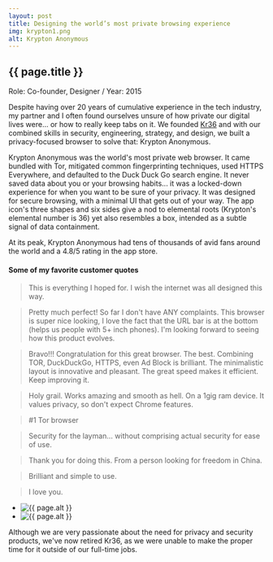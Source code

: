 ```yaml
---
layout: post
title: Designing the world’s most private browsing experience
img: krypton1.png
alt: Krypton Anonymous
---
```

<section>
  <h1>{{ page.title }}</h1>
  <p class="meta">Role: Co-founder, Designer <span class="lt">/</span> Year: 2015</p>
  <p>Despite having over 20 years of cumulative experience in the tech industry, my partner and I often found ourselves unsure of how private our digital lives were... or how to really keep tabs on it. We founded <a href="{{ site.url }}/kr36.html">Kr36</a> and with our combined skills in security, engineering, strategy, and design, we built a privacy-focused browser to solve that: Krypton Anonymous.</p>
  <p>Krypton Anonymous was the world's most private web browser. It came bundled with Tor, mitigated common fingerprinting techniques, used HTTPS Everywhere, and defaulted to the Duck Duck Go search engine. It never saved data about you or your browsing habits... it was a locked-down experience for when you want to be sure of your privacy. It was designed for secure browsing, with a minimal UI that gets out of your way. The app icon's three shapes and six sides give a nod to elemental roots (Krypton's elemental number is 36) yet also resembles a box, intended as a subtle signal of data containment.</p>
  
  <p>At its peak, Krypton Anonymous had tens of thousands of avid fans around the world and a 4.8/5 rating in the app store.</p>
    
  <h4>Some of my favorite customer quotes</h4>
  <blockquote>This is everything I hoped for. I wish the internet was all designed this way.</blockquote>
  <blockquote>Pretty much perfect! So far I don't have ANY complaints. This browser is super nice looking, I love the fact that the URL bar is at the bottom (helps us people with 5+ inch phones). I'm looking forward to seeing how this product evolves.</blockquote>
  <blockquote>Bravo!!! Congratulation for this great browser. The best. Combining TOR, DuckDuckGo, HTTPS, even Ad Block is brilliant. The minimalistic layout is innovative and pleasant. The great speed makes it efficient. Keep improving it.</blockquote>
  <blockquote>Holy grail. Works amazing and smooth as hell. On a 1gig ram device. It values privacy, so don't expect Chrome features.</blockquote>
  <blockquote>#1 Tor browser</blockquote>
  <blockquote>Security for the layman… without comprising actual security for ease of use.</blockquote>
  <blockquote>Thank you for doing this. From a person looking for freedom in China.</blockquote>
  <blockquote>Brilliant and simple to use.</blockquote>
  <blockquote>I love you.</blockquote>
</section>

<ul class="grid fade grid-full" id="grid-full">
  <li><img src="{{ site.url }}/img/work/krypton1.png" alt="{{ page.alt }}" /></li>
  <li><img src="{{ site.url }}/img/work/krypton2.png" alt="{{ page.alt }}" /></li>
</ul>
    
<section> 
  <p>Although we are very passionate about the need for privacy and security products, we've now retired Kr36, as we were unable to make the proper time for it outside of our full-time jobs.</p>
</section>
